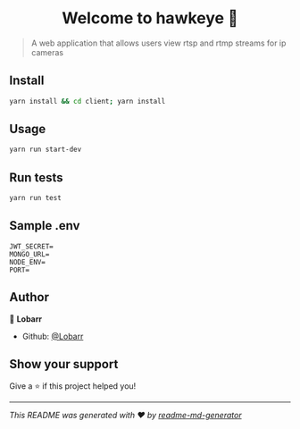 <h1 align="center">Welcome to hawkeye 👋</h1>

> A web application that allows users view rtsp and rtmp streams for ip cameras

## Install

```sh
yarn install && cd client; yarn install
```

## Usage

```sh
yarn run start-dev
```

## Run tests

```sh
yarn run test
```

## Sample .env

```shell
JWT_SECRET=
MONGO_URL=
NODE_ENV=
PORT=
```

## Author

👤 **Lobarr**

- Github: [@Lobarr](https://github.com/Lobarr)

## Show your support

Give a ⭐️ if this project helped you!

---

_This README was generated with ❤️ by [readme-md-generator](https://github.com/kefranabg/readme-md-generator)_
